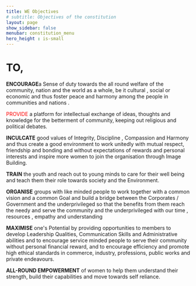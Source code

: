 ```yaml
---
title: WE Objectives 
# subtitle: Objectives of the constitution
layout: page
show_sidebar: false
menubar: constitution_menu
hero_height : is-small
---
```


# TO,

**ENCOURAGE**a Sense of duty towards the all round welfare of the community, nation and the world as a whole, be it cultural , social or economic and thus foster peace and harmony among the people in communities and nations . 
 
<span style="color: red;"> PROVIDE</span> a platform for intellectual exchange of ideas, thoughts and knowledge for the betterment of community, keeping out religious and political debates. 
 
**INCULCATE** good  values  of Integrity, Discipline , Compassion and Harmony and thus create a good environment to work unitedly with mutual respect, friendship and bonding and without expectations of rewards and personal interests and inspire more women to join the organisation through Image Building. 
 
**TRAIN** the youth and reach out to young minds to care for their well being and teach them their role towards society and the Environment. 
 
**ORGANISE** groups with like minded people to work together with a common vision and a common Goal and build a bridge between the Corporates / Government and the underprivileged so that the benefits from them reach the needy and serve the community and the underprivileged with our  time , resources , empathy and understanding 
 
**MAXIMISE** one's Potential by providing opportunities to members to develop Leadership Qualities, Communication Skills and Administrative abilities and  to encourage service minded people to serve their community without personal financial reward, and to encourage efficiency and promote high ethical standards in commerce, industry, professions, public works and private endeavours. 
 
**ALL-ROUND EMPOWERMENT** of women to help them understand their strength, build their capabilities and move towards self reliance. 
